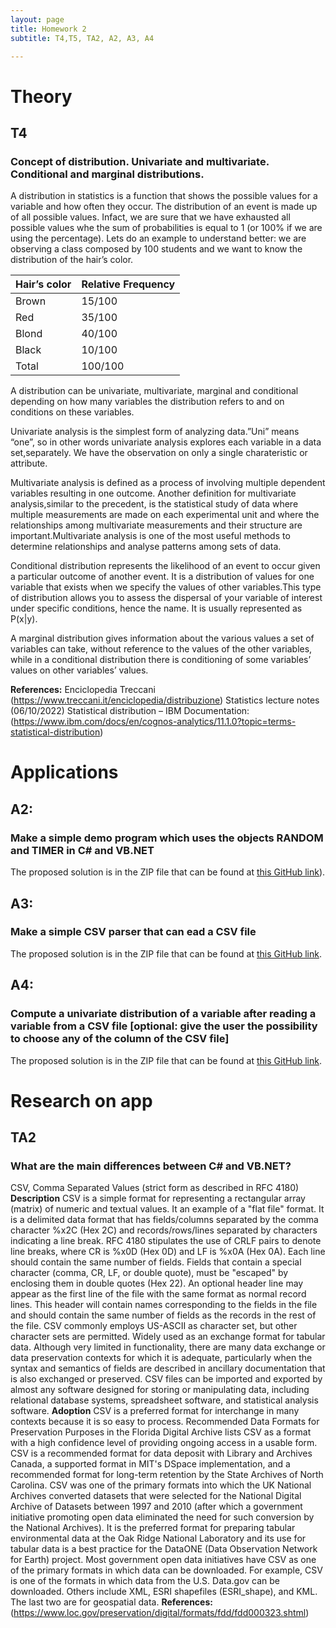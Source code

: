 ```yaml
---
layout: page
title: Homework 2
subtitle: T4,T5, TA2, A2, A3, A4

---
```


# Theory
## T4
### Concept of distribution. Univariate and multivariate. Conditional and marginal distributions.

A distribution in statistics is a function that shows the possible values for a variable and how often they occur. The distribution of an event is made up of all possible values. Infact, we are sure that we have exhausted all possible values whe the sum of probabilities is equal to 1 (or 100% if we are using the percentage). Lets do an example to understand better: we are observing a class composed by 100 students and we want to know the distribution of the hair’s color.

|Hair’s color	| Relative Frequency
|:------|:------
|Brown	| 15/100
|Red	|35/100
|Blond	|40/100
|Black	|10/100
|Total	|100/100

A distribution can be univariate, multivariate, marginal and conditional depending on how many variables the distribution refers to and on conditions on these variables.

Univariate analysis is the simplest form of analyzing data.”Uni” means “one”, so in other words univariate analysis explores each variable in a data set,separately. We have the observation on only a single charateristic or attribute.

Multivariate analysis is defined as a process of involving multiple dependent variables resulting in one outcome. Another definition for multivariate analysis,similar to the precedent, is the statistical study of data where multiple measurements are made on each experimental unit and where the relationships among multivariate measurements and their structure are important.Multivariate analysis is one of the most useful methods to determine relationships and analyse patterns among sets of data.

Conditional distribution represents the likelihood of an event to occur given a particular outcome of another event. It is a distribution of values for one variable that exists when we specify the values of other variables.This type of distribution allows you to assess the dispersal of your variable of interest under specific conditions, hence the name. It is usually represented as P(x|y).

A marginal distribution gives information about the various values a set of variables can take, without reference to the values of the other variables, while in a conditional distribution there is conditioning of some variables’ values on other variables’ values.

**References:**
Enciclopedia Treccani (https://www.treccani.it/enciclopedia/distribuzione)
Statistics lecture notes (06/10/2022)
Statistical distribution – IBM Documentation: (https://www.ibm.com/docs/en/cognos-analytics/11.1.0?topic=terms-statistical-distribution)


# Applications
## A2: 
### Make a simple demo program which uses the objects RANDOM and TIMER in C# and VB.NET
The proposed solution is in the ZIP file that can be found at [this GitHub link](https://github.com/pulell-af/StatisticsHomeworks/tree/main/Homework2.1Csharp)).


## A3: 
### Make a simple CSV parser that can ead a CSV file
The proposed solution is in the ZIP file that can be found at [this GitHub link](https://github.com/pulell-af/StatisticsHomeworks/tree/main/Homework2.2Csharp).


## A4: 
### Compute a univariate distribution of a variable after reading a variable from a CSV file [optional: give the user the possibility to choose any of the column of the CSV file]
The proposed solution is in the ZIP file that can be found at [this GitHub link](https://github.com/pulell-af/StatisticsHomeworks/tree/main/Homework2.3VisualBasiccorrect).



# Research on app
## TA2 
### What are the main differences between C# and VB.NET?
CSV, Comma Separated Values (strict form as described in RFC 4180)
**Description**	
CSV is a simple format for representing a rectangular array (matrix) of numeric and textual values. It an example of a "flat file" format. It is a delimited data format that has fields/columns separated by the comma character %x2C (Hex 2C) and records/rows/lines separated by characters indicating a line break. RFC 4180 stipulates the use of CRLF pairs to denote line breaks, where CR is %x0D (Hex 0D) and LF is %x0A (Hex 0A). Each line should contain the same number of fields. Fields that contain a special character (comma, CR, LF, or double quote), must be "escaped" by enclosing them in double quotes (Hex 22). An optional header line may appear as the first line of the file with the same format as normal record lines. This header will contain names corresponding to the fields in the file and should contain the same number of fields as the records in the rest of the file. CSV commonly employs US-ASCII as character set, but other character sets are permitted.
Widely used as an exchange format for tabular data. Although very limited in functionality, there are many data exchange or data preservation contexts for which it is adequate, particularly when the syntax and semantics of fields are described in ancillary documentation that is also exchanged or preserved. CSV files can be imported and exported by almost any software designed for storing or manipulating data, including relational database systems, spreadsheet software, and statistical analysis software.
**Adoption**
CSV is a preferred format for interchange in many contexts because it is so easy to process. Recommended Data Formats for Preservation Purposes in the Florida Digital Archive lists CSV as a format with a high confidence level of providing ongoing access in a usable form. CSV is a recommended format for data deposit with Library and Archives Canada, a supported format in MIT's DSpace implementation, and a recommended format for long-term retention by the State Archives of North Carolina. CSV was one of the primary formats into which the UK National Archives converted datasets that were selected for the National Digital Archive of Datasets between 1997 and 2010 (after which a government initiative promoting open data eliminated the need for such conversion by the National Archives). It is the preferred format for preparing tabular environmental data at the Oak Ridge National Laboratory and its use for tabular data is a best practice for the DataONE (Data Observation Network for Earth) project. Most government open data initiatives have CSV as one of the primary formats in which data can be downloaded. For example, CSV is one of the formats in which data from the U.S. Data.gov can be downloaded. Others include XML, ESRI shapefiles (ESRI_shape), and KML. The last two are for geospatial data.
**References:**
(https://www.loc.gov/preservation/digital/formats/fdd/fdd000323.shtml)
